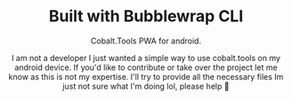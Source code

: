 <div align="center">


  <h1>Built with Bubblewrap CLI</h2>

  <p>Cobalt.Tools PWA for android.</p>
I am not a developer I just wanted a simple way to use cobalt.tools on my android device. If you'd like to contribute or take over the project let me know as this is not my expertise. I'll try to provide all the necessary files Im just not sure what I'm doing lol, please help 🤣
  

</div>
